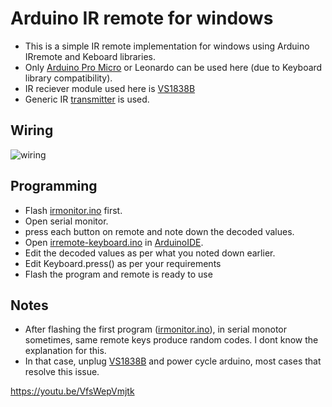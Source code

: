 # Arduino IR remote for windows

- This is a simple IR remote implementation for windows using Arduino IRremote and Keboard libraries.
- Only [Arduino Pro Micro][df3] or Leonardo can be used here (due to Keyboard library compatibility).
- IR reciever module used here is [VS1838B][df1]
- Generic IR [transmitter][df2] is used.

## Wiring

![wiring](https://user-images.githubusercontent.com/6823535/208236893-01d3c11c-f45e-4988-9f7a-bda29f02d772.jpg)

## Programming

- Flash [irmonitor.ino][df4] first.
- Open serial monitor.
- press each button on remote and note down the decoded values.
- Open [irremote-keyboard.ino][df5] in [ArduinoIDE][df6].
- Edit the decoded values as per what you noted down earlier.
- Edit Keyboard.press() as per your requirements
- Flash the program and remote is ready to use

## Notes

- After flashing the first program ([irmonitor.ino][df4]), in serial monotor sometimes, same remote keys produce random codes. I dont know the explanation for this.
- In that case, unplug [VS1838B][df1] and power cycle arduino, most cases that resolve this issue.

https://youtu.be/VfsWepVmjtk

[df1]: <https://robu.in/product/ir-receiving-head-vs1838b-remote-control-receiver/>
[df2]: <https://robu.in/product/black-ir-remote-control-without-battery/>
[df3]: <https://robu.in/product/pro-micro-5v-16m-mini-leonardo-micro-controller-development-board-for-arduino/>
[df4]: <https://github.com/simtcrom/arduino/blob/main/irremote-windows-pc/irmonitor.ino>
[df5]: <https://github.com/simtcrom/arduino/blob/main/irremote-windows-pc/irremote-keyboard.ino>
[df6]: <https://www.arduino.cc/en/software>
